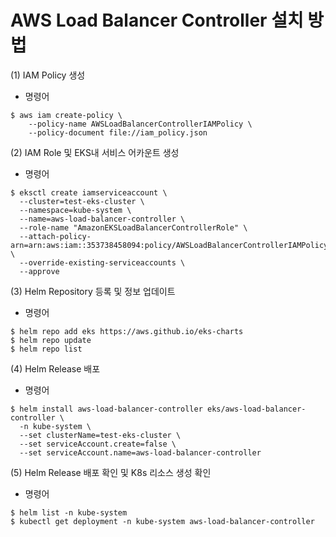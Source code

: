# AWS Load Balancer Controller 설치 방법

(1) IAM Policy 생성
* 명령어
```
$ aws iam create-policy \
    --policy-name AWSLoadBalancerControllerIAMPolicy \
    --policy-document file://iam_policy.json
```

(2) IAM Role 및 EKS내 서비스 어카운트 생성
* 명령어
```
$ eksctl create iamserviceaccount \
  --cluster=test-eks-cluster \
  --namespace=kube-system \
  --name=aws-load-balancer-controller \
  --role-name "AmazonEKSLoadBalancerControllerRole" \
  --attach-policy-arn=arn:aws:iam::353738458094:policy/AWSLoadBalancerControllerIAMPolicy \
  --override-existing-serviceaccounts \
  --approve
```

(3) Helm Repository 등록 및 정보 업데이트
* 명령어
```
$ helm repo add eks https://aws.github.io/eks-charts
$ helm repo update
$ helm repo list
```

(4) Helm Release 배포
* 명령어
```
$ helm install aws-load-balancer-controller eks/aws-load-balancer-controller \
  -n kube-system \
  --set clusterName=test-eks-cluster \
  --set serviceAccount.create=false \
  --set serviceAccount.name=aws-load-balancer-controller
```

(5) Helm Release 배포 확인 및 K8s 리소스 생성 확인
* 명령어
```
$ helm list -n kube-system
$ kubectl get deployment -n kube-system aws-load-balancer-controller
```